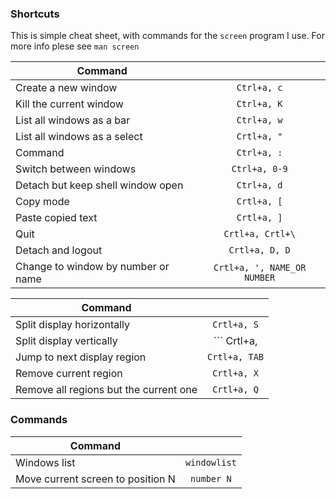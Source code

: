 ### Shortcuts

This is simple cheat sheet, with commands for the `screen` program I use. For more info plese see ```man screen```


| Command                                 |                                    |
| --------------------------------------- |:----------------------------------:|
| Create a new window                     | ```Ctrl+a, c```                    |
| Kill the current window                 | ```Ctrl+a, K```                    |
| List all windows as a bar               | ```Ctrl+a, w```                    |
| List all windows as a select            | ```Crtl+a, "```                    |
| Command                                 | ```Ctrl+a, :```                    |
| Switch between windows                  | ```Ctrl+a, 0-9```                  |
| Detach but keep shell window open       | ```Ctrl+a, d```                    |
| Copy mode                               | ```Crtl+a, [```                    |
| Paste copied text                       | ```Crtl+a, ]```                    |
| Quit                                    | ```Crtl+a, Crtl+\```               |
| Detach and logout                       | ```Crtl+a, D, D```                 |
| Change to window by number or name	    | ```Crtl+a, ', NAME_OR NUMBER```    |


| Command                                 |                                    |
| --------------------------------------- |:----------------------------------:|
| Split display horizontally              | ```Crtl+a, S```                    |
| Split display vertically                | ``` Crtl+a, | ```                  |
| Jump to next display region	            | ```Crtl+a, TAB```                  |
| Remove current region                   | ```Crtl+a, X```                    |
| Remove all regions but the current one  | ```Crtl+a, Q```                    |


### Commands
| Command                                 |                                    |
| --------------------------------------- |:----------------------------------:|
| Windows list                            | ```windowlist```                   |
| Move current screen to position N       | ```number N```                     |
